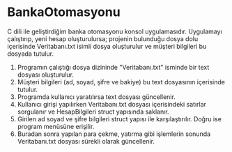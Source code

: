 # BankaOtomasyonu
C dili ile geliştirdiğim banka otomasyonu konsol uygulamasıdır. Uygulamayı çalıştırıp, yeni hesap oluşturulursa; projenin bulunduğu dosya dolu içerisinde Veritabanı.txt isimli dosya oluşturulur ve müşteri bilgileri bu dosyada tutulur.

1. Programın çalıştığı dosya dizininde "Veritabanı.txt" isminde bir text dosyası oluşturulur.
2. Müşteri bilgileri (ad, soyad, şifre ve bakiye) bu text dosyasının içerisinde tutulur.
3. Programda kullanıcı yaratılırsa text dosyası güncellenir. 
4. Kullanıcı girişi yapılırken Veritabanı.txt dosyası içerisindeki satırlar sorgulanır ve HesapBilgileri struct yapısında saklanır.
5. Girilen ad soyad ve şifre bilgileri struct yapısı ile karşılaştırılır. Doğru ise program menüsüne erişilir.
6. Buradan sonra yapılan para çekme, yatırma gibi işlemlerin sonunda Veritabanı.txt dosyası sürekli olarak güncellenir.
